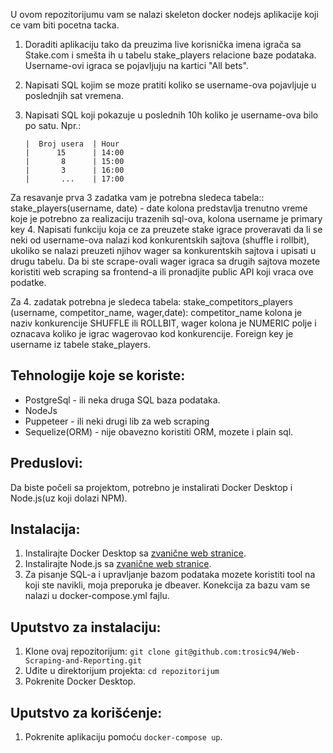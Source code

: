 
U ovom repozitorijumu vam se nalazi skeleton docker nodejs aplikacije koji ce vam biti pocetna tacka.

1.  Doraditi aplikaciju tako da preuzima live korisnička imena igrača sa Stake.com i smešta ih u tabelu stake_players relacione baze podataka.
    Username-ovi igraca se pojavljuju na kartici "All bets".
2.  Napisati SQL kojim se moze pratiti koliko se username-ova pojavljuje u poslednjih sat vremena.
3.  Napisati SQL koji pokazuje u poslednih 10h koliko je username-ova bilo po satu.
    Npr.:
    
        |  Broj usera  | Hour
        |      15      | 14:00
        |       8      | 15:00
        |       3      | 16:00
        |       ...    | 17:00
    
Za resavanje prva 3 zadatka vam je potrebna sledeca tabela:: 
stake_players(username, date) - date kolona predstavlja trenutno vreme koje je potrebno za realizaciju trazenih sql-ova, kolona username je primary key
4. Napisati funkciju koja ce za preuzete stake igrace proveravati da li se neki od username-ova nalazi kod konkurentskih sajtova (shuffle i rollbit), ukoliko se nalazi preuzeti njihov wager sa konkurentskih sajtova i upisati u drugu tabelu.
    Da bi ste scrape-ovali wager igraca sa drugih sajtova mozete koristiti web scraping sa frontend-a ili pronadjite public API koji vraca ove podatke. 
    
Za 4. zadatak potrebna je sledeca tabela:
stake_competitors_players (username, competitor_name, wager,date): competitor_name kolona je naziv konkurencije  SHUFFLE ili ROLLBIT, wager kolona je NUMERIC polje i oznacava koliko je igrac wagerovao kod konkurencije. Foreign key je username iz tabele stake_players.


## Tehnologije koje se koriste:

- PostgreSql - ili neka druga SQL baza podataka.
- NodeJs
- Puppeteer - ili neki drugi lib za web scraping
- Sequelize(ORM) - nije obavezno koristiti ORM, mozete i plain sql.

## Preduslovi:

Da biste počeli sa projektom, potrebno je instalirati Docker Desktop i Node.js(uz koji dolazi NPM).

## Instalacija:

1. Instalirajte Docker Desktop sa [zvanične web stranice](https://www.docker.com/products/docker-desktop).
2. Instalirajte Node.js sa [zvanične web stranice](https://nodejs.org/).
3. Za pisanje SQL-a i upravljanje bazom podataka mozete koristiti tool na koji ste navikli, moja preporuka je dbeaver.
    Konekcija za bazu vam se nalazi u docker-compose.yml fajlu.

## Uputstvo za instalaciju:

1. Klone ovaj repozitorijum: `git clone git@github.com:trosic94/Web-Scraping-and-Reporting.git`
2. Uđite u direktorijum projekta: `cd repozitorijum`
3. Pokrenite Docker Desktop.

## Uputstvo za korišćenje:

1. Pokrenite aplikaciju pomoću `docker-compose up`.
